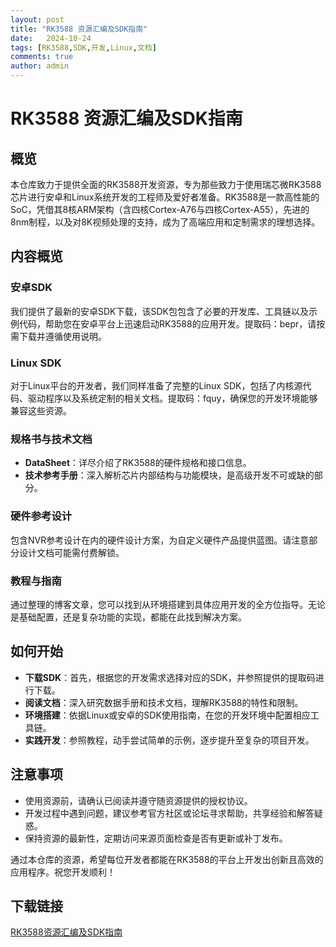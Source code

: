 ```yaml
---
layout: post
title: "RK3588 资源汇编及SDK指南"
date:   2024-10-24
tags: [RK3588,SDK,开发,Linux,文档]
comments: true
author: admin
---
```

# RK3588 资源汇编及SDK指南

## 概览

本仓库致力于提供全面的RK3588开发资源，专为那些致力于使用瑞芯微RK3588芯片进行安卓和Linux系统开发的工程师及爱好者准备。RK3588是一款高性能的SoC，凭借其8核ARM架构（含四核Cortex-A76与四核Cortex-A55），先进的8nm制程，以及对8K视频处理的支持，成为了高端应用和定制需求的理想选择。

## 内容概览

### 安卓SDK
我们提供了最新的安卓SDK下载，该SDK包包含了必要的开发库、工具链以及示例代码，帮助您在安卓平台上迅速启动RK3588的应用开发。提取码：bepr，请按需下载并遵循使用说明。

### Linux SDK
对于Linux平台的开发者，我们同样准备了完整的Linux SDK，包括了内核源代码、驱动程序以及系统定制的相关文档。提取码：fquy，确保您的开发环境能够兼容这些资源。

### 规格书与技术文档
- **DataSheet**：详尽介绍了RK3588的硬件规格和接口信息。
- **技术参考手册**：深入解析芯片内部结构与功能模块，是高级开发不可或缺的部分。

### 硬件参考设计
包含NVR参考设计在内的硬件设计方案，为自定义硬件产品提供蓝图。请注意部分设计文档可能需付费解锁。

### 教程与指南
通过整理的博客文章，您可以找到从环境搭建到具体应用开发的全方位指导。无论是基础配置，还是复杂功能的实现，都能在此找到解决方案。

## 如何开始

- **下载SDK**：首先，根据您的开发需求选择对应的SDK，并参照提供的提取码进行下载。
- **阅读文档**：深入研究数据手册和技术文档，理解RK3588的特性和限制。
- **环境搭建**：依据Linux或安卓的SDK使用指南，在您的开发环境中配置相应工具链。
- **实践开发**：参照教程，动手尝试简单的示例，逐步提升至复杂的项目开发。

## 注意事项

- 使用资源前，请确认已阅读并遵守随资源提供的授权协议。
- 开发过程中遇到问题，建议参考官方社区或论坛寻求帮助，共享经验和解答疑惑。
- 保持资源的最新性，定期访问来源页面检查是否有更新或补丁发布。

通过本仓库的资源，希望每位开发者都能在RK3588的平台上开发出创新且高效的应用程序。祝您开发顺利！

## 下载链接

[RK3588资源汇编及SDK指南](https://pan.quark.cn/s/064b0ddba387)
